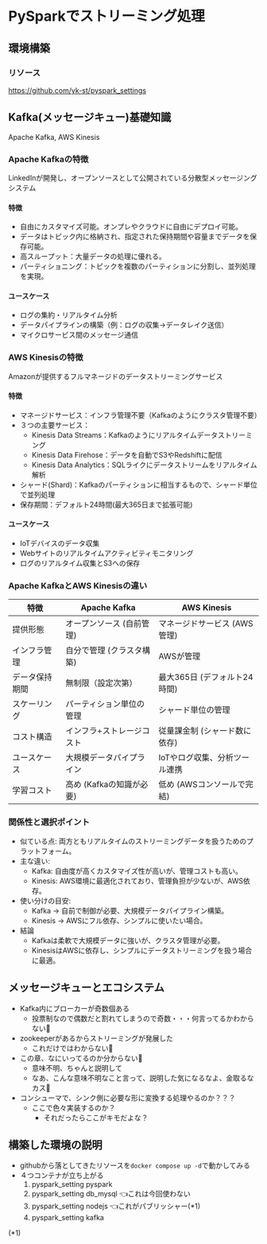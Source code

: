 # PySparkでストリーミング処理

## 環境構築

### リソース
https://github.com/yk-st/pyspark_settings

## Kafka(メッセージキュー)基礎知識

Apache Kafka, AWS Kinesis

### Apache Kafkaの特徴
LinkedInが開発し、オープンソースとして公開されている分散型メッセージングシステム

#### 特徴
- 自由にカスタマイズ可能。オンプレやクラウドに自由にデプロイ可能。
- データはトピック内に格納され、指定された保持期間や容量までデータを保存可能。
- 高スループット：大量データの処理に優れる。
- パーティショニング：トピックを複数のパーティションに分割し、並列処理を実現。

#### ユースケース
- ログの集約・リアルタイム分析
- データパイプラインの構築（例：ログの収集→データレイク送信）
- マイクロサービス間のメッセージ通信

### AWS Kinesisの特徴
Amazonが提供するフルマネージドのデータストリーミングサービス

#### 特徴
- マネージドサービス：インフラ管理不要（Kafkaのようにクラスタ管理不要）
- ３つの主要サービス：
  - Kinesis Data Streams：Kafkaのようにリアルタイムデータストリーミング
  - Kinesis Data Firehose：データを自動でS3やRedshiftに配信
  - Kinesis Data Analytics：SQLライクにデータストリームをリアルタイム解析
- シャード(Shard)：Kafkaのパーティションに相当するもので、シャード単位で並列処理
- 保存期間：デフォルト24時間(最大365日まで拡張可能)

#### ユースケース
- IoTデバイスのデータ収集
- Webサイトのリアルタイムアクティビティモニタリング
- ログのリアルタイム収集とS3への保存

### Apache KafkaとAWS Kinesisの違い

|特徴 | Apache Kafka | AWS Kinesis |
| --- | --- | --- |
|提供形態 | オープンソース (自前管理) | マネージドサービス (AWS管理) |
|インフラ管理 | 自分で管理 (クラスタ構築) | AWSが管理 |
|データ保持期間 | 無制限（設定次第） | 最大365日 (デフォルト24時間) |
|スケーリング | パーティション単位の管理 | シャード単位の管理 |
|コスト構造 | インフラ+ストレージコスト | 従量課金制 (シャード数に依存) |
|ユースケース | 大規模データパイプライン | IoTやログ収集、分析ツール連携 |
|学習コスト | 高め (Kafkaの知識が必要) | 低め (AWSコンソールで完結) |

### 関係性と選択ポイント

- 似ている点: 両方ともリアルタイムのストリーミングデータを扱うためのプラットフォーム。
- 主な違い:
  - Kafka: 自由度が高くカスタマイズ性が高いが、管理コストも高い。
  - Kinesis: AWS環境に最適化されており、管理負担が少ないが、AWS依存。
- 使い分けの目安:
  - Kafka → 自前で制御が必要、大規模データパイプライン構築。
  - Kinesis → AWSにフル依存、シンプルに使いたい場合。
- 結論
  - Kafkaは柔軟で大規模データに強いが、クラスタ管理が必要。
  - KinesisはAWSに依存し、シンプルにデータストリーミングを扱う場合に最適。

## メッセージキューとエコシステム

- Kafka内にブローカーが奇数個ある
  - 投票制なので偶数だと割れてしまうので奇数・・・何言ってるかわからない💢
- zookeeperがあるからストリーミングが発展した
  - これだけではわからない💢
- この章、なにいってるのか分からない💢
  - 意味不明、ちゃんと説明して
  - なあ、こんな意味不明なこと言って、説明した気になるなよ、金取るなカス💢
- コンシューマで、シンク側に必要な形に変換する処理やるのか？？？
  - ここで色々実装するのか？
    - それだったらここがキモだよな？

## 構築した環境の説明
- githubから落としてきたリソースを`docker compose up -d`で動かしてみる
- ４つコンテナが立ち上がる
  1. pyspark_setting pyspark
  2. pyspark_setting db_mysql 👈これは今回使わない
  3. pyspark_setting nodejs   👈これがパブリッシャー(*1)
  4. pyspark_setting kafka

(*1)
